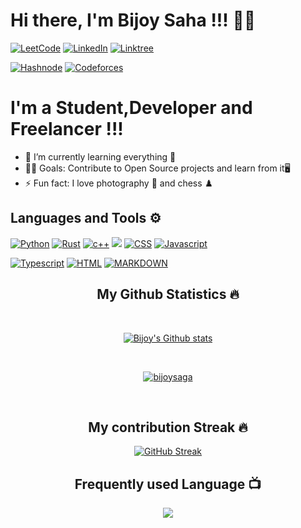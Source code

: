 # Hi there, I'm Bijoy Saha !!! 👋🏼
[![LeetCode](https://img.shields.io/badge/LeetCode-000000?style=for-the-badge&logo=LeetCode&logoColor=#d16c06)](https://leetcode.com/bijoysaha4u/)
[![LinkedIn](https://img.shields.io/badge/linkedin-%230077B5.svg?style=for-the-badge&logo=linkedin&logoColor=white)](https://www.linkedin.com/in/bijoy-saha/)
[![Linktree](https://img.shields.io/badge/linktree-1de9b6?style=for-the-badge&logo=linktree&logoColor=white)](https://linktr.ee/bijoy_saha)
 
[![Hashnode](https://img.shields.io/badge/Hashnode-2962FF?style=for-the-badge&logo=hashnode&logoColor=white)](https://bsaha.hashnode.dev/)
[![Codeforces](https://img.shields.io/badge/Codeforces-445f9d?style=for-the-badge&logo=Codeforces&logoColor=white)](https://codeforces.com/profile/BijoySaga)

# I'm a Student,Developer and Freelancer !!!
  - 🌱 I’m currently learning everything 📝
- 👨‍💻 Goals: Contribute to Open Source projects and learn from it🖥️
- ⚡ Fun fact: I love photography 📸 and chess ♟️

## Languages and Tools ⚙️

<p> 
<a href="#"><img alt="Python" src="https://img.shields.io/badge/Python-FFD43B?style=for-the-badge&logo=python&logoColor=blue"></a>
 <a href="#"><img alt="Rust" src="https://img.shields.io/badge/java-%23ED8B00.svg?style=for-the-badge&logo=java&logoColor=white"></a>
  <a href="#"><img alt="c++" src="https://img.shields.io/badge/C%2B%2B-00599C?style=for-the-badge&logo=c%2B%2B&logoColor=white"></a>
<a>

  <img src="https://img.shields.io/badge/tailwindcss-%2338B2AC.svg?style=for-the-badge&logo=tailwind-css&logoColor=white">
  </a>
  <a href="#"><img alt="CSS" src="https://img.shields.io/badge/CSS3-1572B6?style=for-the-badge&logo=css3&logoColor=white"></a>
  <a href="#"><img alt="Javascript" src="https://img.shields.io/badge/JavaScript-323330?style=for-the-badge&logo=javascript&logoColor=F7DF1E"></a>

  <a href="#"><img alt="Typescript" src="https://img.shields.io/badge/TypeScript-007ACC?style=for-the-badge&logo=typescript&logoColor=white"></a>
  <a href="#"><img alt="HTML" src="https://img.shields.io/badge/html5-%23E34F26.svg?style=for-the-badge&logo=html5&logoColor=white"></a>
  <a href="#"><img alt="MARKDOWN" src="https://img.shields.io/badge/markdown-%23000000.svg?style=for-the-badge&logo=markdown&logoColor=white"></a>
</p>


<h2 align="center">My Github Statistics 🔥</h2>   
<br>
<p align="center">
<a href="https://github.com/bijoysaga">
<img align="center" alt="Bijoy's Github stats"
src="https://github-readme-stats.vercel.app/api?username=bijoysaga&show_icons=true&bg_color=00000000"/>
</a>
   </p>
 <br>
  <p align="center"> 
  <a href="https://github.com/ryo-ma/github-profile-trophy">
    <img src="https://github-profile-trophy.vercel.app/?username=bijoysaga&theme=onedark" alt="bijoysaga" /> 
  </a>
</p>
 <br>

 
 <h2 align="center">My contribution Streak 🔥</h2>
<p align="center">
<a href="https://git.io/streak-stats"><img src="https://github-readme-streak-stats.herokuapp.com?user=bijoysaga&theme=dark&hide_border=true" alt="GitHub Streak" /></a>

  <h2 align="center">Frequently used Language 📺</h2>
<p align="center">
  <a href="https://github.com/Iamtripathisatyam/github-readme-streak-stats">
    <img src="https://github-readme-stats.vercel.app/api/top-langs/?username=bijoysaga&layout=donut-vertical&theme=dark"/>
  </a>
 </p>





